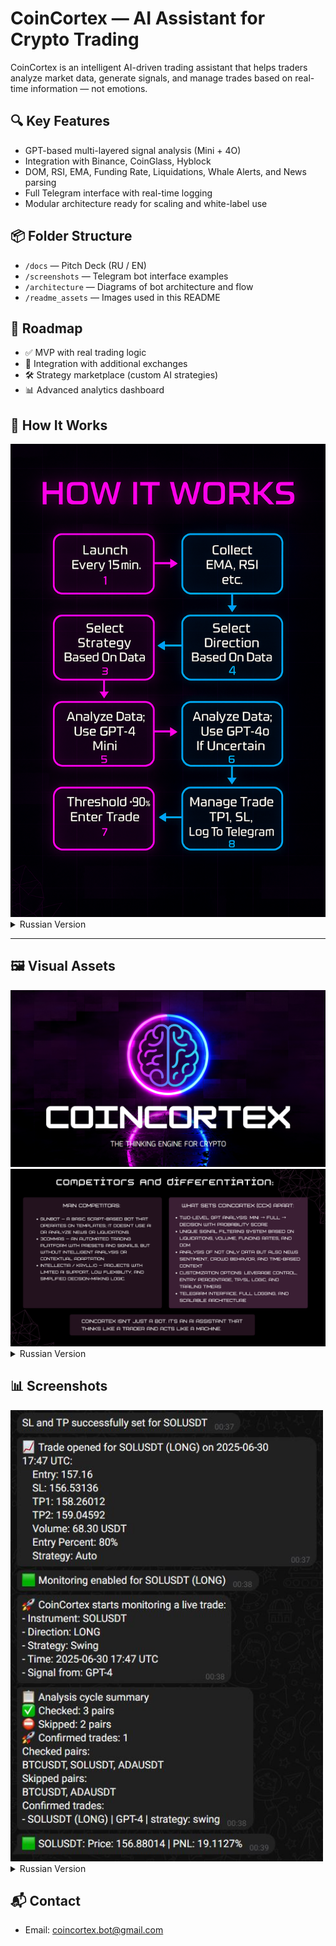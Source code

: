 # CoinCortex — AI Assistant for Crypto Trading

CoinCortex is an intelligent AI-driven trading assistant that helps traders analyze market data, generate signals, and manage trades based on real-time information — not emotions.

## 🔍 Key Features
- GPT-based multi-layered signal analysis (Mini + 4O)
- Integration with Binance, CoinGlass, Hyblock
- DOM, RSI, EMA, Funding Rate, Liquidations, Whale Alerts, and News parsing
- Full Telegram interface with real-time logging
- Modular architecture ready for scaling and white-label use

## 📦 Folder Structure
- `/docs` — Pitch Deck (RU / EN)
- `/screenshots` — Telegram bot interface examples
- `/architecture` — Diagrams of bot architecture and flow
- `/readme_assets` — Images used in this README

## 🚀 Roadmap
- ✅ MVP with real trading logic
- 🔄 Integration with additional exchanges
- 🛠 Strategy marketplace (custom AI strategies)
- 📊 Advanced analytics dashboard


## 🧠 How It Works

<img src="architecture/scheme_en.png" alt="CoinCortex_Architecture_EN" width="700"/>

<details>
<summary>Russian Version</summary>

<img src="architecture/scheme_ru.jpg" alt="CoinCortex_Architecture_RU" width="700"/>

</details>

---

## 🖼️ Visual Assets

<img src="readme_assets/Cover.PNG" alt="Cover Image" width="700"/>
<img src="readme_assets/Competitors_and_Differentiation_en.PNG" alt="Competitors EN" width="700"/>

<details>
<summary>Russian Version</summary>

<img src="readme_assets/Competitors_and_Differentiation_ru.PNG" alt="Competitors RU" width="700"/>

</details>

## 📊 Screenshots

<img src="screenshots/En.JPG" alt="Telegram Screenshot" width="500"/>

<details>
<summary>Russian Version</summary>

<img src="screenshots/Ru.jpg" alt="Telegram Screenshot" width="500"/>

</details>

## 📬 Contact
- Email: coincortex.bot@gmail.com
